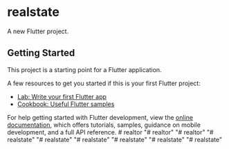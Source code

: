 # realstate

A new Flutter project.

## Getting Started

This project is a starting point for a Flutter application.

A few resources to get you started if this is your first Flutter project:

- [Lab: Write your first Flutter app](https://docs.flutter.dev/get-started/codelab)
- [Cookbook: Useful Flutter samples](https://docs.flutter.dev/cookbook)

For help getting started with Flutter development, view the
[online documentation](https://docs.flutter.dev/), which offers tutorials,
samples, guidance on mobile development, and a full API reference.
#   r e a l t o r  
 "# realtor" 
"# realtor" 
"# realstate" 
"# realstate" 
"# realstate" 
"# realstate" 
"# realstate" 
"# realstate" 
